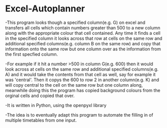 # Excel-Autoplanner
-This program looks though a specified column(e.g. G) on excel and transfers all cells which contain numbers greater than 500 to a new column along with the appropriate colour that 
cell contained. Any time it finds a cell in the specified column it looks across that row at cells on the same row and additional specified columns(e.g. column B on the same row) 
and copy that information onto the same row but one column over as the information from the first specfied column. 

-For example if it hit a number >500 in column G(e.g. 600) then it would look across at cells on the same row and additional specified columns(e.g. A) and it would take the contents
from that cell as well, say for example it was 'central'. Then it copys the 600 to row 2 in another column(e.g. K) and will copy central to the cell on the same row but one column 
along, meanwhile doing this the program has copied background colours from the orginal cells and copied that over.

-It is written in Python, using the openpyxl library

-The idea is to eventually adapt this program to automate the filling in of multiple timetables from one input.
